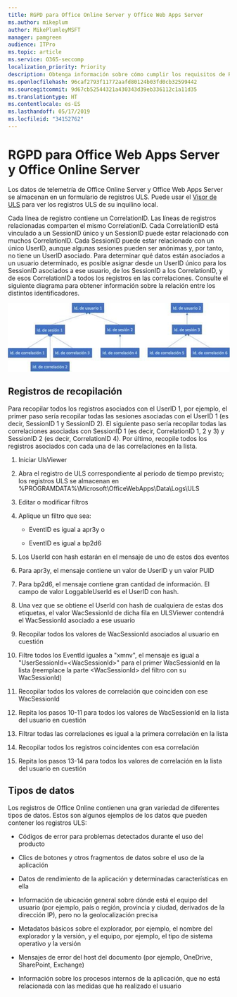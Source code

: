 ```yaml
---
title: RGPD para Office Online Server y Office Web Apps Server
ms.author: mikeplum
author: MikePlumleyMSFT
manager: pamgreen
audience: ITPro
ms.topic: article
ms.service: O365-seccomp
localization_priority: Priority
description: Obtenga información sobre cómo cumplir los requisitos de RGPD en Exchange Server local.
ms.openlocfilehash: 96caf2793f11772aafd80124b03fd0cb32599442
ms.sourcegitcommit: 9d67cb52544321a430343d39eb336112c1a11d35
ms.translationtype: HT
ms.contentlocale: es-ES
ms.lasthandoff: 05/17/2019
ms.locfileid: "34152762"
---
```

# <a name="gdpr-for-office-web-apps-server-and-office-online-server"></a>RGPD para Office Web Apps Server y Office Online Server

Los datos de telemetría de Office Online Server y Office Web Apps Server se almacenan en un formulario de registros ULS. Puede usar el [Visor de ULS](https://www.microsoft.com/en-us/download/details.aspx?id=44020) para ver los registros ULS de su inquilino local.

Cada línea de registro contiene un CorrelationID. Las líneas de registros relacionadas comparten el mismo CorrelationID. Cada CorrelationID está vinculado a un SessionID único y un SessionID puede estar relacionado con muchos CorrelationID. Cada SessionID puede estar relacionado con un único UserID, aunque algunas sesiones pueden ser anónimas y, por tanto, no tiene un UserID asociado. Para determinar qué datos están asociados a un usuario determinado, es posible asignar desde un UserID único para los SessionID asociados a ese usuario, de los SessionID a los CorrelationID, y de esos CorrelationID a todos los registros en las correlaciones. Consulte el siguiente diagrama para obtener información sobre la relación entre los distintos identificadores.

![](media/gdpr-for-office-online-server-image1.jpg)

## <a name="gathering-logs"></a>Registros de recopilación

Para recopilar todos los registros asociados con el UserID 1, por ejemplo, el primer paso sería recopilar todas las sesiones asociadas con el UserID 1 (es decir, SessionID 1 y SessionID 2). El siguiente paso sería recopilar todas las correlaciones asociadas con SessionID 1 (es decir, CorrelationID 1, 2 y 3) y SessionID 2 (es decir, CorrelationID 4). Por último, recopile todos los registros asociados con cada una de las correlaciones en la lista.

1.  Iniciar UlsViewer

2.  Abra el registro de ULS correspondiente al periodo de tiempo previsto; los registros ULS se almacenan en %PROGRAMDATA%\\Microsoft\\OfficeWebApps\\Data\\Logs\\ULS

3.  Editar o modificar filtros

4.  Aplique un filtro que sea:

    -   EventID es igual a apr3y o

    -   EventID es igual a bp2d6

5.  Los UserId con hash estarán en el mensaje de uno de estos dos eventos

6.  Para apr3y, el mensaje contiene un valor de UserID y un valor PUID

7.  Para bp2d6, el mensaje contiene gran cantidad de información. El campo de valor LoggableUserId es el UserID con hash.

8.  Una vez que se obtiene el UserId con hash de cualquiera de estas dos etiquetas, el valor WacSessionId de dicha fila en ULSViewer contendrá el WacSessionId asociado a ese usuario

9.  Recopilar todos los valores de WacSessionId asociados al usuario en cuestión

10. Filtre todos los EventId iguales a "xmnv", el mensaje es igual a "UserSessionId=\<WacSessionId\>" para el primer WacSessionId en la lista (reemplace la parte \<WacSessionId\> del filtro con su WacSessionId)

11. Recopilar todos los valores de correlación que coinciden con ese WacSessionId

12. Repita los pasos 10-11 para todos los valores de WacSessionId en la lista del usuario en cuestión

13. Filtrar todas las correlaciones es igual a la primera correlación en la lista

14. Recopilar todos los registros coincidentes con esa correlación

15. Repita los pasos 13-14 para todos los valores de correlación en la lista del usuario en cuestión

## <a name="types-of-data"></a>Tipos de datos

Los registros de Office Online contienen una gran variedad de diferentes tipos de datos. Estos son algunos ejemplos de los datos que pueden contener los registros ULS:

-   Códigos de error para problemas detectados durante el uso del producto

-   Clics de botones y otros fragmentos de datos sobre el uso de la aplicación

-   Datos de rendimiento de la aplicación y determinadas características en ella

-   Información de ubicación general sobre dónde está el equipo del usuario (por ejemplo, país o región, provincia y ciudad, derivados de la dirección IP), pero no la geolocalización precisa

-   Metadatos básicos sobre el explorador, por ejemplo, el nombre del explorador y la versión, y el equipo, por ejemplo, el tipo de sistema operativo y la versión

-   Mensajes de error del host del documento (por ejemplo, OneDrive, SharePoint, Exchange)

-   Información sobre los procesos internos de la aplicación, que no está relacionada con las medidas que ha realizado el usuario
